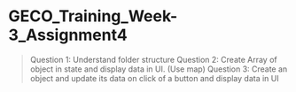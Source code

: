 # GECO_Training_Week-3_Assignment4
> Question 1: Understand folder structure
> Question 2: Create Array of object in state and display data in UI. (Use map)
> Question 3: Create an object and update its data on click of a button and display data in UI